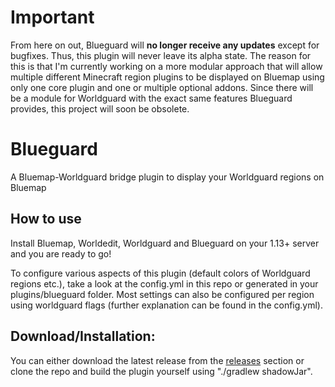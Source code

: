 # Important
From here on out, Blueguard will **no longer receive any updates** except for bugfixes. Thus, this plugin will never leave its alpha state.
The reason for this is that I'm currently working on a more modular approach that will allow multiple different Minecraft region plugins to be displayed on Bluemap using only one core plugin and one or multiple optional addons. Since there will be a module for Worldguard with the exact same features Blueguard provides, this project will soon be obsolete.

# Blueguard
A Bluemap-Worldguard bridge plugin to display your Worldguard regions on Bluemap

## How to use
Install Bluemap, Worldedit, Worldguard and Blueguard on your 1.13+ server and you are ready to go!

To configure various aspects of this plugin (default colors of Worldguard regions etc.), take a look at the config.yml in this repo or generated in your plugins/blueguard folder.
Most settings can also be configured per region using worldguard flags (further explanation can be found in the config.yml).

## Download/Installation:
You can either download the latest release from the [releases](https://github.com/Mark-225/blueguard/releases) section or clone the repo and build the plugin yourself using "./gradlew shadowJar".
